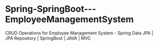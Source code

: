 # Spring-SpringBoot---EmployeeManagementSystem
CRUD Operations for Employee Management System - Spring Data JPA | JPA Repository | SpringBoot | JAVA | MVC
